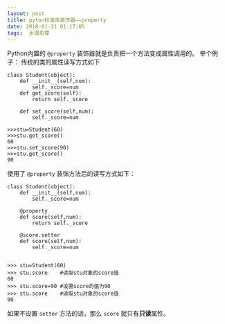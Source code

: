 ```yaml
---
layout: post
title: pyton标准库装饰器——property
date: 2018-01-21 01:17:05
tags:  水滴石穿
---
```

Python内置的 `@property` 装饰器就是负责把一个方法变成属性调用的。
举个例子：
传统的类的属性读写方式如下
```
class Student(object):
    def __init__(self,num):
        self._score=num
    def get_score(self):
        return self._score
    
    def set_score(self,num):
        self._score=num

>>>stu=Student(60)
>>>stu.get_score()
60
>>>stu.set_score(90)
>>>stu.get_score()
90
```
使用了 `@property` 装饰方法后的读写方式如下：

```
class Student(object):
    def __init__(self,num):
        self._score=num

    @property
    def score(self,num):
        return self._score
    
    @score.setter
    def score(self,num):
        self._score=num


>>> stu=Student(60)
>>> stu.score    #读取stu对象的score值
60
>>> stu.score=90 #设置score的值为90
>>> stu.score    #读取stu对象的score值
90
```
如果不设置 `setter` 方法的话，那么 `score` 就只有**只读**属性。